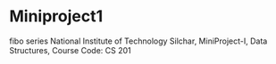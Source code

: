 # Miniproject1
fibo series
National Institute of Technology Silchar, 
MiniProject-I, 
Data Structures, 
Course Code: CS 201
